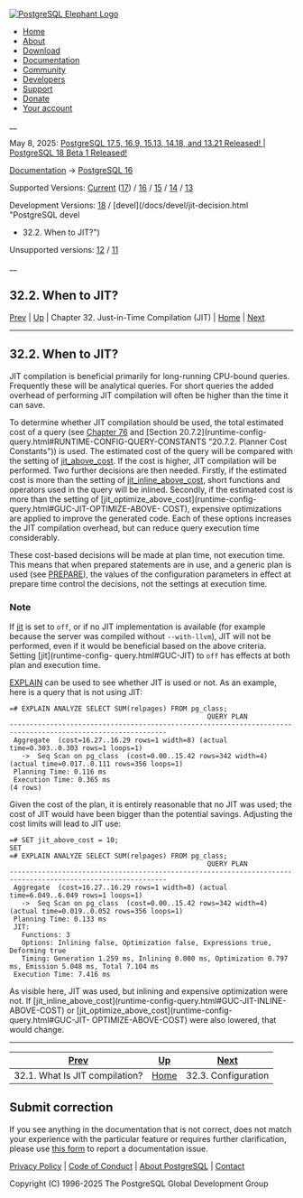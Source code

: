 [ ![PostgreSQL Elephant Logo](/media/img/about/press/elephant.png) ](/)

  * [Home](/ "Home")
  * [About](/about/ "About")
  * [Download](/download/ "Download")
  * [Documentation](/docs/ "Documentation")
  * [Community](/community/ "Community")
  * [Developers](/developer/ "Developers")
  * [Support](/support/ "Support")
  * [Donate](/about/donate/ "Donate")
  * [Your account](/account/ "Your account")

__

May 8, 2025: [ PostgreSQL 17.5, 16.9, 15.13, 14.18, and 13.21 Released! ](/about/news/postgresql-175-169-1513-1418-and-1321-released-3072/) | [ PostgreSQL 18 Beta 1 Released! ](/about/news/postgresql-18-beta-1-released-3070/)

[Documentation](/docs/ "Documentation") -> [PostgreSQL
16](/docs/16/index.html)

Supported Versions: [Current](/docs/current/jit-decision.html "PostgreSQL 17 -
32.2. When to JIT?") ([17](/docs/17/jit-decision.html "PostgreSQL 17 -
32.2. When to JIT?")) / [16](/docs/16/jit-decision.html "PostgreSQL 16 -
32.2. When to JIT?") / [15](/docs/15/jit-decision.html "PostgreSQL 15 -
32.2. When to JIT?") / [14](/docs/14/jit-decision.html "PostgreSQL 14 -
32.2. When to JIT?") / [13](/docs/13/jit-decision.html "PostgreSQL 13 -
32.2. When to JIT?")

Development Versions: [18](/docs/18/jit-decision.html "PostgreSQL 18 -
32.2. When to JIT?") / [devel](/docs/devel/jit-decision.html "PostgreSQL devel
- 32.2. When to JIT?")

Unsupported versions: [12](/docs/12/jit-decision.html "PostgreSQL 12 -
32.2. When to JIT?") / [11](/docs/11/jit-decision.html "PostgreSQL 11 -
32.2. When to JIT?")

__

32.2. When to JIT?  
---  
[Prev](jit-reason.html "32.1. What Is JIT compilation?")  | [Up](jit.html "Chapter 32. Just-in-Time Compilation \(JIT\)") | Chapter 32. Just-in-Time Compilation (JIT) | [Home](index.html "PostgreSQL 16.9 Documentation") |  [Next](jit-configuration.html "32.3. Configuration")  
  
* * *

## 32.2. When to JIT? #

JIT compilation is beneficial primarily for long-running CPU-bound queries.
Frequently these will be analytical queries. For short queries the added
overhead of performing JIT compilation will often be higher than the time it
can save.

To determine whether JIT compilation should be used, the total estimated cost
of a query (see [Chapter 76](planner-stats-details.html "Chapter 76. How the
Planner Uses Statistics") and [Section 20.7.2](runtime-config-
query.html#RUNTIME-CONFIG-QUERY-CONSTANTS "20.7.2. Planner Cost Constants"))
is used. The estimated cost of the query will be compared with the setting of
[jit_above_cost](runtime-config-query.html#GUC-JIT-ABOVE-COST). If the cost is
higher, JIT compilation will be performed. Two further decisions are then
needed. Firstly, if the estimated cost is more than the setting of
[jit_inline_above_cost](runtime-config-query.html#GUC-JIT-INLINE-ABOVE-COST),
short functions and operators used in the query will be inlined. Secondly, if
the estimated cost is more than the setting of
[jit_optimize_above_cost](runtime-config-query.html#GUC-JIT-OPTIMIZE-ABOVE-
COST), expensive optimizations are applied to improve the generated code. Each
of these options increases the JIT compilation overhead, but can reduce query
execution time considerably.

These cost-based decisions will be made at plan time, not execution time. This
means that when prepared statements are in use, and a generic plan is used
(see [PREPARE](sql-prepare.html "PREPARE")), the values of the configuration
parameters in effect at prepare time control the decisions, not the settings
at execution time.

### Note

If [jit](runtime-config-query.html#GUC-JIT) is set to `off`, or if no JIT
implementation is available (for example because the server was compiled
without `--with-llvm`), JIT will not be performed, even if it would be
beneficial based on the above criteria. Setting [jit](runtime-config-
query.html#GUC-JIT) to `off` has effects at both plan and execution time.

[EXPLAIN](sql-explain.html "EXPLAIN") can be used to see whether JIT is used
or not. As an example, here is a query that is not using JIT:

    
    
    =# EXPLAIN ANALYZE SELECT SUM(relpages) FROM pg_class;
                                                     QUERY PLAN
    -------------------------------------------------------------------​------------------------------------------
     Aggregate  (cost=16.27..16.29 rows=1 width=8) (actual time=0.303..0.303 rows=1 loops=1)
       ->  Seq Scan on pg_class  (cost=0.00..15.42 rows=342 width=4) (actual time=0.017..0.111 rows=356 loops=1)
     Planning Time: 0.116 ms
     Execution Time: 0.365 ms
    (4 rows)
    

Given the cost of the plan, it is entirely reasonable that no JIT was used;
the cost of JIT would have been bigger than the potential savings. Adjusting
the cost limits will lead to JIT use:

    
    
    =# SET jit_above_cost = 10;
    SET
    =# EXPLAIN ANALYZE SELECT SUM(relpages) FROM pg_class;
                                                     QUERY PLAN
    -------------------------------------------------------------------​------------------------------------------
     Aggregate  (cost=16.27..16.29 rows=1 width=8) (actual time=6.049..6.049 rows=1 loops=1)
       ->  Seq Scan on pg_class  (cost=0.00..15.42 rows=342 width=4) (actual time=0.019..0.052 rows=356 loops=1)
     Planning Time: 0.133 ms
     JIT:
       Functions: 3
       Options: Inlining false, Optimization false, Expressions true, Deforming true
       Timing: Generation 1.259 ms, Inlining 0.000 ms, Optimization 0.797 ms, Emission 5.048 ms, Total 7.104 ms
     Execution Time: 7.416 ms
    

As visible here, JIT was used, but inlining and expensive optimization were
not. If [jit_inline_above_cost](runtime-config-query.html#GUC-JIT-INLINE-
ABOVE-COST) or [jit_optimize_above_cost](runtime-config-query.html#GUC-JIT-
OPTIMIZE-ABOVE-COST) were also lowered, that would change.

* * *

[Prev](jit-reason.html "32.1. What Is JIT compilation?")  | [Up](jit.html "Chapter 32. Just-in-Time Compilation \(JIT\)") |  [Next](jit-configuration.html "32.3. Configuration")  
---|---|---  
32.1. What Is JIT compilation?  | [Home](index.html "PostgreSQL 16.9 Documentation") |  32.3. Configuration  
  
## Submit correction

If you see anything in the documentation that is not correct, does not match
your experience with the particular feature or requires further clarification,
please use [this form](/account/comments/new/16/jit-decision.html/) to report
a documentation issue.

[Privacy Policy](/about/privacypolicy) | [Code of Conduct](/about/policies/coc/) | [About PostgreSQL](/about/) | [Contact](/about/contact/)  

Copyright (C) 1996-2025 The PostgreSQL Global Development Group


